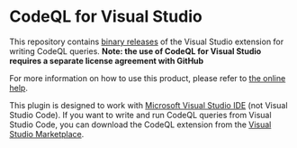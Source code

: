 # CodeQL for Visual Studio
This repository contains [binary releases](https://github.com/Semmle/visualstudio-codeql-binaries/releases) of the Visual Studio extension for writing CodeQL queries. **Note: the use of CodeQL for Visual Studio requires a separate license agreement with GitHub**

For more information on how to use this product, please refer to [the online help](https://help.semmle.com/ql-for-vs/Content/WebHelp/home-page.html).

This plugin is designed to work with [Microsoft Visual Studio IDE](https://visualstudio.microsoft.com/) (not Visual Studio Code). If you want to write and run CodeQL queries from Visual Studio Code, you can download the CodeQL extension from the [Visual Studio Marketplace](https://marketplace.visualstudio.com/items?itemName=github.vscode-codeql).
